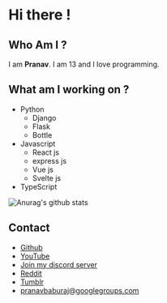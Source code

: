# Hi there !
## Who Am I ?
  I am **Pranav**. I am 13 and I love programming.
 
 ## What am I working on ?

 - Python
	  - Django
	  - Flask
	  - Bottle
- Javascript
	- React js
	- express js
	- Vue js
	- Svelte js
- TypeScript

![Anurag's github stats](https://github-readme-stats.vercel.app/api?username=pranavbaburaj)

## Contact

 - [Github](https://github.com/pranavbaburaj)
 - [YouTube](https://www.youtube.com/channel/UCXUbqWoz5V_Hoeofgbf6Mbw/featured?view_as=subscriber)
 - [Join my discord server](https://discord.gg/YNDwpmth2m)
 -  [Reddit](https://www.reddit.com/user/pranavbaburaj)
 - [Tumblr](https://pranavbaburaj.tumblr.com/)
 - pranavbaburaj@googlegroups.com
